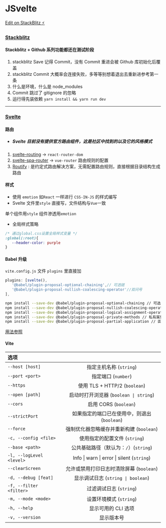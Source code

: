 # JSvelte

[Edit on StackBlitz ⚡️](https://stackblitz.com/edit/jsvelte)

### [Stackblitz](https://stackblitz.com)

#### Stackblitz + Github 系列功能都还在测试阶段

1. stackblitz Save 记得 Commit，没有 Commit 重进会被 Github 库初始化后覆盖
2. stackblitz Commit 大概率会连接失败，多等等别想着退出去重新进参考第一条
3. 什么是环境，什么是 node_modules
4. Commit 跳过了 gitignore 的忽略
5. 运行得先装依赖 `yarn install && yarn run dev`

---

### [Svelte](https://www.sveltejs.cn/)

#### 路由

- ##### Svelte 目前没有提供官方路由组件，这是社区中找到的以及它的风格模式

1. [svelte-routing](https://github.com/EmilTholin/svelte-routing) -> `react-router-dom`
2. [svelte-spa-router](https://github.com/ItalyPaleAle/svelte-spa-router) -> `vue-router` 路由规则的配置
3. [Routify](https://www.routify.dev) : 是约定式路由解决方案，无需配置路由规则，直接根据目录结构生成路由

#### 样式

- 使用 `emotion` 如`React` 一样进行 `CSS-IN-JS` 的样式编写
- Svelte 文件里`style` 直接写，文件结构与`Vue`一致

单个组件用`style`
组件渗透用`emotion`

- 全局样式策略

```css
/* 通过global.css设置全局样式变量 */
:global(:root){
   --header-color: purple
}
```

#### Babel 升级

`vite.config.js` 文件 `plugins` 里直接加

```js
plugins: [svelte(),
   '@babel/plugin-proposal-optional-chaining',// 可选链
   '@babel/plugin-proposal-nullish-coalescing-operator'//双问号
],
```

```bash
npm install --save-dev @babel/plugin-proposal-optional-chaining // 可选链
npm install --save-dev @babel/plugin-proposal-nullish-coalescing-operator // 合并操作符
npm install --save-dev @babel/plugin-proposal-logical-assignment-operators // 短路符
npm install --save-dev @babel/plugin-proposal-private-methods // 私有属性关键词"#"
npm install --save-dev @babel/plugin-proposal-partial-application // 函数科里化
```

[用法参照](https://nidhoggdjoking.gitee.io/#/js/future)

#### Vite

| 选项 |  |
| :----- | :---: |
| `--host [host]` | 指定主机名称 (`string`) |
| `--port <port>` | 指定端口 (`number`) |
| `--https` | 使用 TLS + HTTP/2 (`boolean`) |
| `--open [path]` | 启动时打开浏览器 (`boolean \| string`) |
| `--cors` | 启用 CORS (`boolean`) |
| `--strictPort` | 如果指定的端口已在使用中，则退出 (`boolean`) |
| `--force` | 强制优化器忽略缓存并重新构建 (`boolean`) |
| `-c, --config <file>` | 使用指定的配置文件 (`string`) |
| `--base <path>` | 公共基础路径（默认为：`/`）(`string`) |
| `-l, --logLevel <level>` | Info \| warn \| error \| silent (`string`) |
| `--clearScreen` | 允许或禁用打印日志时清除屏幕 (`boolean`) |
| `-d, --debug [feat]` | 显示调试日志 (`string \| boolean`) |
| `-f, --filter <filter>` | 过滤调试日志 (`string`) |
| `-m, --mode <mode>` | 设置环境模式 (`string`) |
| `-h, --help` | 显示可用的 CLI 选项 |
|`-v, --version` | 显示版本号 |
